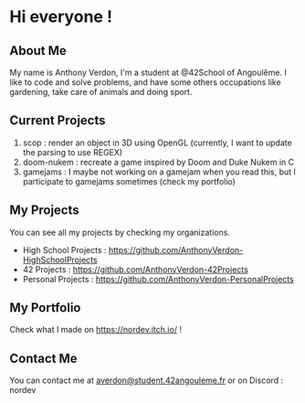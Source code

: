 # Hi everyone !

## About Me
My name is Anthony Verdon, I'm a student at @42School of Angoulême. I like to code and solve problems, and have some others occupations like gardening, take care of animals and doing sport.

## Current Projects
1. scop : render an object in 3D using OpenGL (currently, I want to update the parsing to use REGEX)
2. doom-nukem :  recreate a game inspired by Doom and Duke Nukem in C
3. gamejams : I maybe not working on a gamejam when you read this, but I participate to gamejams sometimes (check my portfolio)

## My Projects
You can see all my projects by checking my organizations. 
- High School Projects : https://github.com/AnthonyVerdon-HighSchoolProjects
- 42 Projects : https://github.com/AnthonyVerdon-42Projects
- Personal Projects : https://github.com/AnthonyVerdon-PersonalProjects

## My Portfolio 
Check what I made on https://nordev.itch.io/ !

## Contact Me
You can contact me at averdon@student.42angouleme.fr or on Discord : nordev
